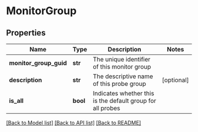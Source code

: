 # MonitorGroup

## Properties
Name | Type | Description | Notes
------------ | ------------- | ------------- | -------------
**monitor_group_guid** | **str** | The unique identifier of this monitor group | 
**description** | **str** | The descriptive name of this probe group | [optional] 
**is_all** | **bool** | Indicates whether this is the default group for all probes | 

[[Back to Model list]](../README.md#documentation-for-models) [[Back to API list]](../README.md#documentation-for-api-endpoints) [[Back to README]](../README.md)


